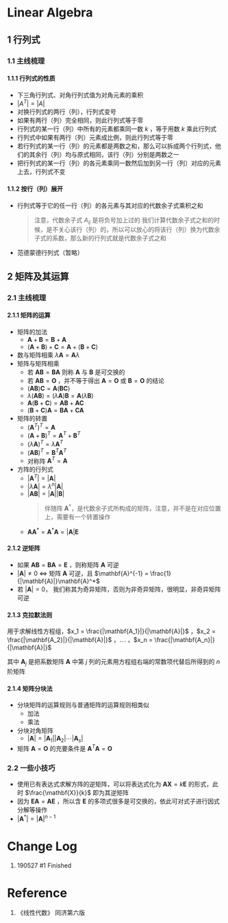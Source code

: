 # Linear Algebra <Badge text="alpha" type="warn"/> <Badge text="0.0.0"/>

## 1 行列式

### 1.1 主线梳理

#### 1.1.1 行列式的性质

-  下三角行列式、对角行列式值为对角元素的乘积
-  $|A^T| = |A|$
-  对换行列式的两行（列），行列式变号
-  如果有两行（列）完全相同，则此行列式等于零
-  行列式的某一行（列）中所有的元素都乘同一数 $k$ ，等于用数 $k$ 乘此行列式
-  行列式中如果有两行（列）元素成比例，则此行列式等于零
-  若行列式的某一行（列）的元素都是两数之和，那么可以拆成两个行列式，他们的其余行（列）均与原式相同，该行（列）分别是两数之一
-  把行列式的某一行（列）的各元素乘同一数然后加到另一行（列）对应的元素上去，行列式不变

#### 1.1.2 按行（列）展开

-  行列式等于它的任一行（列）的各元素与其对应的代数余子式乘积之和
   > 注意，代数余子式 $A_{ij}$ 是将负号加上过的
   > 我们计算代数余子式之和的时候，是不关心该行（列）的，所以可以放心的将该行（列）换为代数余子式的系数，那么新的行列式就是代数余子式之和
-  范德蒙德行列式（暂略）

## 2 矩阵及其运算

### 2.1 主线梳理

#### 2.1.1 矩阵的运算

-  矩阵的加法
   -  $\mathbf{A} + \mathbf{B} = \mathbf{B} + \mathbf{A}$
   -  $(\mathbf{A} + \mathbf{B}) + \mathbf{C} = \mathbf{A} + (\mathbf{B} + \mathbf{C})$
-  数与矩阵相乘 $\lambda \mathbf{A} = \mathbf{A} \lambda$
-  矩阵与矩阵相乘
   -  若 $\mathbf{A}\mathbf{B} = \mathbf{B}\mathbf{A}$ 则称 $\mathbf{A}$ 与 $\mathbf{B}$ 是可交换的
   -  若 $\mathbf{A}\mathbf{B} = \mathbf{O}$ ，并不等于得出 $\mathbf{A} = \mathbf{O}$ 或 $\mathbf{B} = \mathbf{O}$ 的结论
   -  $(\mathbf{A}\mathbf{B})\mathbf{C} = \mathbf{A}(\mathbf{B}\mathbf{C})$
   -  $\lambda (\mathbf{A}\mathbf{B}) = (\lambda \mathbf{A})\mathbf{B} = \mathbf{A}(\lambda\mathbf{B})$
   -  $\mathbf{A}(\mathbf{B}+\mathbf{C}) = \mathbf{A}\mathbf{B} + \mathbf{A}\mathbf{C}$
   -  $(\mathbf{B} + \mathbf{C})\mathbf{A} = \mathbf{B}\mathbf{A} + \mathbf{C}\mathbf{A}$
-  矩阵的转置
   -  $(\mathbf{A}^T)^T = \mathbf{A}$
   -  $(\mathbf{A} + \mathbf{B})^T = \mathbf{A}^T + \mathbf{B}^T$
   -  $(\lambda \mathbf{A})^T = \lambda \mathbf{A}^T$
   -  $(\mathbf{A}\mathbf{B})^T = \mathbf{B}^T\mathbf{A}^T$
   -  对称阵 $\mathbf{A}^T = \mathbf{A}$
-  方阵的行列式
   -  $|\mathbf{A}^T| = |\mathbf{A}|$
   -  $|\lambda \mathbf{A}| = \lambda^n |\mathbf{A}|$
   -  $|\mathbf{A}\mathbf{B}| = |\mathbf{A}||\mathbf{B}|$
      > 伴随阵 $\mathbf{A}^*$，是代数余子式所构成的矩阵，注意，并不是在对应位置上，需要有一个转置操作
   -  $\mathbf{A}\mathbf{A}^* = \mathbf{A}^*\mathbf{A} = |\mathbf{A}|\mathbf{E}$

#### 2.1.2 逆矩阵

-  如果 $\mathbf{A}\mathbf{B} = \mathbf{B}\mathbf{A} = \mathbf{E}$ ，则称矩阵 $\mathbf{A}$ 可逆
-  $|\mathbf{A}| \not= 0$ $\iff$ 矩阵 $\mathbf{A}$ 可逆，且 $\mathbf{A}^{-1} = \frac{1}{|\mathbf{A}|}\mathbf{A}^*$
-  若 $|\mathbf{A}| = 0$， 我们称其为奇异矩阵，否则为非奇异矩阵，很明显，非奇异矩阵可逆

#### 2.1.3 克拉默法则

用于求解线性方程组，$x_1 = \frac{|\mathbf{A_1}|}{|\mathbf{A}|}$ ，$x_2 = \frac{|\mathbf{A_2}|}{|\mathbf{A}|}$ ，$\cdots$ ，$x_n = \frac{|\mathbf{A_n}|}{|\mathbf{A}|}$

其中 $\mathbf{A}_j$ 是把系数矩阵 $\mathbf{A}$ 中第 $j$ 列的元素用方程组右端的常数项代替后所得到的 $n$ 阶矩阵

#### 2.1.4 矩阵分块法

-  分块矩阵的运算规则与普通矩阵的运算规则相类似
   -  加法
   -  乘法
-  分块对角矩阵
   -  $|\mathbf{A}| = |\mathbf{A}_1| |\mathbf{A}_2| \cdots |\mathbf{A}_s|$
-  矩阵 $\mathbf{A} = \mathbf{O}$ 的充要条件是 $\mathbf{A}^T \mathbf{A} = \mathbf{O}$

### 2.2 一些小技巧

-  使用已有表达式求解方阵的逆矩阵，可以将表达式化为 $\mathbf{A}\mathbf{X} = k\mathbf{E}$ 的形式，此时 $\frac{\mathbf{X}}{k}$ 即为其逆矩阵
-  因为 $\mathbf{E}\mathbf{A} = \mathbf{A}\mathbf{E}$ ，所以含 $\mathbf{E}$ 的多项式很多是可交换的，依此可对式子进行因式分解等操作
-  $|\mathbf{A}^*| = |\mathbf{A}|^{n-1}$

# Change Log

1. 190527 #1 Finished

# Reference

1. 《线性代数》 同济第六版
